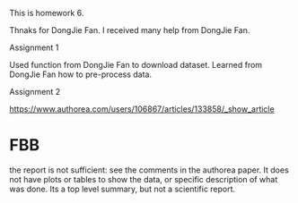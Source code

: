 This is homework 6.

Thnaks for DongJie Fan. I received many help from DongJie Fan.

Assignment 1

Used function from DongJie Fan to download dataset. Learned from DongJie Fan how to pre-process data.

Assignment 2

https://www.authorea.com/users/106867/articles/133858/_show_article

# FBB 
the report is not sufficient: see the comments in the authorea paper. It does not have plots or tables to show the data, or specific description of what was done. Its a top level summary, but not a scientific report.
